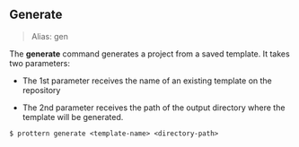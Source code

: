 ## Generate

> Alias: gen

The **generate** command generates a project from a saved template. It takes two parameters:

- The 1st parameter receives the name of an existing template on the repository

- The 2nd parameter receives the path of the output directory where the template will be generated.

```command
$ prottern generate <template-name> <directory-path>
```